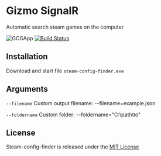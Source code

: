 # Gizmo SignalR 
Automatic search steam games on the computer

![GCGApp](https://ggbook.ru/AdminPanel/public/images/favicon-32x32.png)
[![Build Status](https://travis-ci.org/joemccann/dillinger.svg?branch=master)](https://travis-ci.org/keza3d/ggizmo-finder)

## Installation
Download and start file `steam-config-finder.exe` 

## Arguments
`--filename`
Custom output filename: --filename=example.json

`--foldername`
Custom folder: --foldername="C:\path\to"

## License
Steam-config-finder is released under the [MIT License](https://github.com/KeZA3D/ggizmo-api/blob/main/LICENSE)
